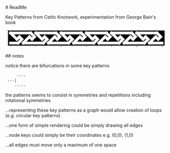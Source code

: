 
# ReadMe

Key Patterns from Celtic Knotwork, experimentation from George Bain's book

![Key Pattern](https://raw.githubusercontent.com/ariejdl/key-patterns/master/pat1.png "Key Pattern")

## notes

notice there are bifurcations in some key patterns

```
     ----
 ---|
    -----
```

the patterns seems to consist in
symmetries and repetitions
including rotational symmetries

...representing these key patterns as a graph
would allow creation of loops (e.g. circular key patterns)

...one form of simple rendering could be simply drawing all edges

...node keys could simply be their coordinates
e.g. (0,0), (1,0)

...all edges must move only a maximum of one space
